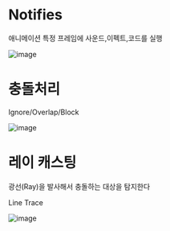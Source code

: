 # Notifies

애니메이션 특정 프레임에 사운드,이펙트,코드를 실행

![image](https://github.com/kdw1234/TIL/assets/57427834/c0c40003-5910-498b-8c14-0819f6dfbbd7)

# 충돌처리 

Ignore/Overlap/Block

![image](https://github.com/kdw1234/TIL/assets/57427834/028958a8-53c7-437d-b110-067e04910e13)

# 레이 캐스팅

광선(Ray)을 발사해서 충돌하는 대상을 탐지한다

Line Trace

![image](https://github.com/kdw1234/TIL/assets/57427834/c267591e-ae40-4d12-b7fb-541935de1ad1)

